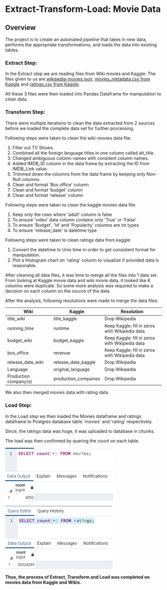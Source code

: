# Extract-Transform-Load: Movie Data

## Overview
The project is to create an automated pipeline that takes in new data, performs the appropriate transformations, and loads the data into existing tables. 


### Extract Step:
In the Extract step we are reading files from Wiki movies and Kaggle. The files given to us are [wikipedia-movies.json](Resources/wikipedia-movies.json), [movies_metadata.csv from Kaggle](Resources/movies_metadata.csv) and [ratings.csv from Kaggle](Resources/ratings.csv).

All these 3 files were then loaded into Pandas Dataframe for manipulation to clean data.

### Transform Step:
There were multiple iterations to clean the data extracted from 2 sources before we loaded the complete data set for further processing.

Following steps were taken to clean the wiki-movies data file:
1. Filter out TV Shows
2. Combined all the foreign language titles in one column called alt_title.
3. Changed ambiguous column names with consitent column names.
4. Added IMDB_ID column in the data frame by extracting the ID from IMDB_Link value.
5. Trimmed down the columns from the data frame by keeping only Non-Null columns.
6. Clean and format 'Box office' column
7. Clean and format 'budget' column
8. Clean and format 'release' column

Following steps were taken to clean the kaggle movies data file:
1. Keep only the rows where 'adult' column is false
2. To ensure 'video' data column contains only 'True' or 'False'
3. To ensure 'Budget', 'Id' and 'Popularity' columns are int types
4. To ensure 'release_date' is datetime type

Following steps were taken to clean ratings data from kaggle:
1. Convert the datetime to Unix time in order to get consistent format for manipulation.
2. Plot a Histogram chart on 'rating' column to visualize if provided data is reasonable.


After cleaning all data files, it was time to merge all the files into 1 data set. From looking at Kaggle movie data and wiki movie data, it looked like 6 columns were duplicate. So some more analysis was required to make a decision on each column on the source of the data.

After the analysis, following resolutions were made to merge the data files:

| Wiki                  | Kaggle               | Resolution                                     |
|-----------------------|----------------------|------------------------------------------------|
| title_wiki            | title_kaggle         | Drop Wikipedia                                 |
| running_time          | runtime              | Keep Kaggle; fill in zeros with Wikipedia data |
| budget_wiki           | budget_kaggle        | Keep Kaggle; fill in zeros with Wikipedia data |
| box_office            | revenue              | Keep Kaggle; fill in zeros with Wikipedia data |
| release_date_wiki     | release_date_kaggle  | Drop Wikipedia                                 |
| Language              | original_language    | Drop Wikipedia                                 |
| Production company(s) | production_companies | Drop Wikipedia                                 |

We also then merged movies data with rating data.

### Load Step:
In the Load step we then loaded the Movies dataframe and ratings dataframe to Postgres database table 'movies' and 'rating' respectively.

Since, the ratings data was huge, it was uploaded to database in chunks.

The load was then confirmed by quering the count on each table.

![](Resources/movies_query.png)


![](Resources/ratings_query.png)




**Thus, the process of Extract, Transform and Load was completed on movies data from Kaggle and Wikis.**
